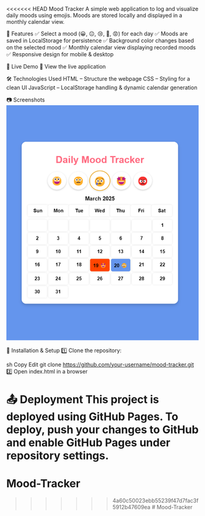 <<<<<<< HEAD
Mood Tracker
A simple web application to log and visualize daily moods using emojis. Moods are stored locally and displayed in a monthly calendar view.

📌 Features
✅ Select a mood (😀, 😐, 😢, 🤩, 😡) for each day
✅ Moods are saved in LocalStorage for persistence
✅ Background color changes based on the selected mood
✅ Monthly calendar view displaying recorded moods
✅ Responsive design for mobile & desktop

🚀 Live Demo
🔗 View the live application

🛠️ Technologies Used
HTML – Structure the webpage
CSS – Styling for a clean UI
JavaScript – LocalStorage handling & dynamic calendar generation

📷 Screenshots
![alt text](image.png)

📂 Installation & Setup
1️⃣ Clone the repository:

sh
Copy
Edit
git clone https://github.com/your-username/mood-tracker.git
2️⃣ Open index.html in a browser

📤 Deployment
This project is deployed using GitHub Pages.
To deploy, push your changes to GitHub and enable GitHub Pages under repository settings.
=======
# Mood-Tracker
>>>>>>> 4a60c50023ebb55239f47d7fac3f5912b47609ea
#   M o o d - T r a c k e r 
 
 